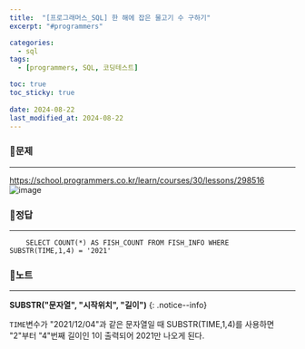 ```yaml
---
title:  "[프로그래머스_SQL] 한 해에 잡은 물고기 수 구하기"
excerpt: "#programmers"

categories:
  - sql
tags:
  - [programmers, SQL, 코딩테스트]

toc: true
toc_sticky: true
 
date: 2024-08-22
last_modified_at: 2024-08-22
---
```


### 📜문제
-----
<https://school.programmers.co.kr/learn/courses/30/lessons/298516>  
![image](https://github.com/user-attachments/assets/7d463cbd-76f5-4412-a21d-de8c81238d8e)

### 📜정답
-----
```
    SELECT COUNT(*) AS FISH_COUNT FROM FISH_INFO WHERE SUBSTR(TIME,1,4) = '2021' 
```

### 📜노트
-----
**SUBSTR("문자열", "시작위치", "길이")**
{: .notice--info} 

`TIME`변수가 "2021/12/04"과 같은 문자열일 때 SUBSTR(TIME,1,4)를 사용하면 "2"부터 "4"번째 길이인 1이 출력되어 2021만 나오게 된다.

